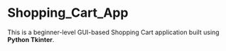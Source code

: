 # Shopping_Cart_App
This is a beginner-level GUI-based Shopping Cart application built using **Python Tkinter**.
